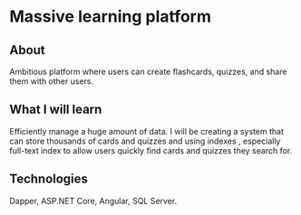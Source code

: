 # Massive learning platform

## About
Ambitious platform where users can create flashcards, quizzes, and share them with other users. 

## What I will learn
Efficiently manage a huge amount of data. I will be creating a system that can store thousands of cards and quizzes and using indexes
, especially full-text index to allow users quickly find cards and quizzes they search for.

## Technologies
Dapper, ASP.NET Core, Angular, SQL Server. 